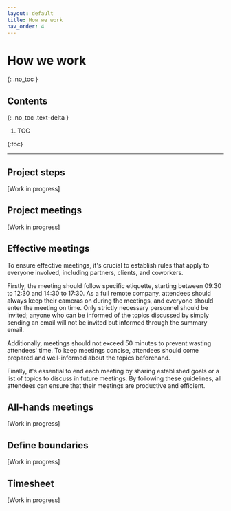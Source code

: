 ```yaml
---
layout: default
title: How we work
nav_order: 4
---
```


# How we work

{: .no_toc }

## Contents

{: .no_toc .text-delta }

1. TOC

{:toc}

---

## Project steps

[Work in progress]

## Project meetings

[Work in progress]

## Effective meetings

To ensure effective meetings, it's crucial to establish rules that apply to everyone involved, including partners, clients, and coworkers.

Firstly, the meeting should follow specific etiquette, starting between 09:30 to 12:30 and 14:30 to 17:30. As a full remote company, attendees should always keep their cameras on during the meetings, and everyone should enter the meeting on time.
Only strictly necessary personnel should be invited; anyone who can be informed of the topics discussed by simply sending an email will not be invited but informed through the summary email.

Additionally, meetings should not exceed 50 minutes to prevent wasting attendees' time. To keep meetings concise, attendees should come prepared and well-informed about the topics beforehand.

Finally, it's essential to end each meeting by sharing established goals or a list of topics to discuss in future meetings. By following these guidelines, all attendees can ensure that their meetings are productive and efficient.

## All-hands meetings

[Work in progress]

## Define boundaries

[Work in progress]

## Timesheet

[Work in progress]
